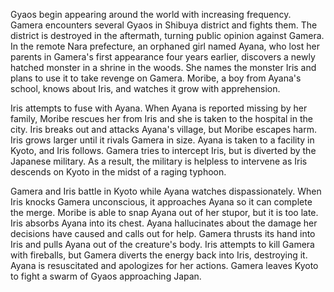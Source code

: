 Gyaos begin appearing around the world with increasing frequency. Gamera encounters several Gyaos in Shibuya district and fights them. The district is destroyed in the aftermath, turning public opinion against Gamera. In the remote Nara prefecture, an orphaned girl named Ayana, who lost her parents in Gamera's first appearance four years earlier, discovers a newly hatched monster in a shrine in the woods. She names the monster Iris and plans to use it to take revenge on Gamera. Moribe, a boy from Ayana's school, knows about Iris, and watches it grow with apprehension.

Iris attempts to fuse with Ayana. When Ayana is reported missing by her family, Moribe rescues her from Iris and she is taken to the hospital in the city. Iris breaks out and attacks Ayana's village, but Moribe escapes harm. Iris grows larger until it rivals Gamera in size. Ayana is taken to a facility in Kyoto, and Iris follows. Gamera tries to intercept Iris, but is diverted by the Japanese military. As a result, the military is helpless to intervene as Iris descends on Kyoto in the midst of a raging typhoon.

Gamera and Iris battle in Kyoto while Ayana watches dispassionately. When Iris knocks Gamera unconscious, it approaches Ayana so it can complete the merge. Moribe is able to snap Ayana out of her stupor, but it is too late. Iris absorbs Ayana into its chest. Ayana hallucinates about the damage her decisions have caused and calls out for help. Gamera thrusts its hand into Iris and pulls Ayana out of the creature's body. Iris attempts to kill Gamera with fireballs, but Gamera diverts the energy back into Iris, destroying it. Ayana is resuscitated and apologizes for her actions. Gamera leaves Kyoto to fight a swarm of Gyaos approaching Japan. 